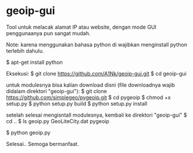 # geoip-gui

Tool untuk melacak alamat IP atau website, dengan mode GUI penggunaanya pun sangat mudah.


Note:
karena menggunakan bahasa python di wajibkan menginstall python terlebih dahulu.

$ apt-get install python 


Eksekusi:
$ git clone https://github.com/A1Nk/geoip-gui.git
$ cd geoip-gui


untuk modulesnya bisa kalian download disni (file downloadnya wajib didalam direktori "geoip-gui"):
$ git clone https://github.com/simplegeo/pygeoip.git
$ cd pygeoip
$ chmod +x setup.py
$ python setup.py build
$ python setup.py install


setelah selesai mengisntall modulesnya, kembali ke direktori "geoip-gui"
$ cd ..
$ ls
geoip.py    GeoLiteCity.dat     pygeoip

$ python geoip.py


Selesai..
Semoga bermanfaat.
